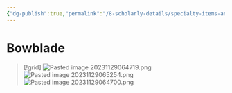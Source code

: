 ```yaml
---
{"dg-publish":true,"permalink":"/8-scholarly-details/specialty-items-and-materials/weapons/bowblade/","noteIcon":""}
---
```


# Bowblade

>[!grid]
>![Pasted image 20231129064719.png](/img/user/x.%20Assets/Attachments/Pasted%20image%2020231129064719.png)
>![Pasted image 20231129065254.png](/img/user/x.%20Assets/Attachments/Pasted%20image%2020231129065254.png)
>![Pasted image 20231129064700.png](/img/user/x.%20Assets/Attachments/Pasted%20image%2020231129064700.png)


